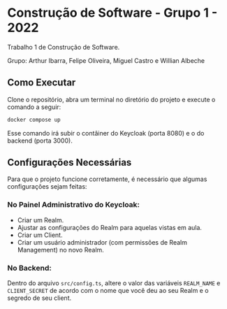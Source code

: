 # Construção de Software - Grupo 1 - 2022

Trabalho 1 de Construção de Software.

Grupo: Arthur Ibarra, Felipe Oliveira, Miguel Castro e Willian Albeche

## Como Executar

Clone o repositório, abra um terminal no diretório do projeto e execute o comando a seguir:

```sh
docker compose up
```

Esse comando irá subir o contâiner do Keycloak (porta 8080) e o do backend (porta 3000).

## Configurações Necessárias

Para que o projeto funcione corretamente, é necessário que algumas configurações sejam feitas:

### No Painel Administrativo do Keycloak:

- Criar um Realm.
- Ajustar as configurações do Realm para aquelas vistas em aula.
- Criar um Client.
- Criar um usuário administrador (com permissões de Realm Management) no novo Realm.

### No Backend:

Dentro do arquivo `src/config.ts`, altere o valor das variáveis `REALM_NAME` e `CLIENT_SECRET` de acordo com o nome que você deu ao seu Realm e o segredo de seu client.
